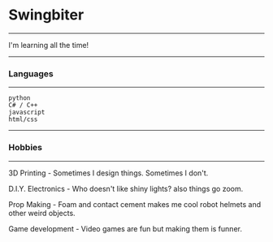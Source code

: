 # Swingbiter
***

I'm learning all the time!

***
### Languages
***

    python
    C# / C++
    javascript
    html/css
    
***
### Hobbies
***

3D Printing - Sometimes I design things. Sometimes I don't.

D.I.Y. Electronics - Who doesn't like shiny lights? also things go zoom.

Prop Making - Foam and contact cement makes me cool robot helmets and other weird objects.

Game development - Video games are fun but making them is funner.
